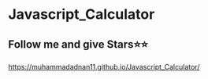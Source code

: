 # Javascript_Calculator
## Follow me and give Stars⭐⭐
https://muhammadadnan11.github.io/Javascript_Calculator/
